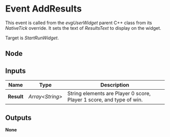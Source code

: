 # Event AddResults
This event is called from the *evgUserWidget* parent C++ class from its *NativeTick* override.
It sets the text of *ResultsText* to display on the widget.  

Target is *StartRunWidget*.  

## Node

## Inputs
|Name       |Type               |Description                                                            |
|-----------|-------------------|-----------------------------------------------------------------------|
|**Result** |*Array\<String\>*  |String elements are Player 0 score, Player 1 score, and type of win.   |

## Outputs
**None**